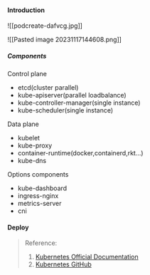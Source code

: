 #### Introduction

![[podcreate-dafvcg.jpg]]

![[Pasted image 20231117144608.png]]

##### Components
Control plane
+ etcd(cluster parallel)
+ kube-apiserver(parallel loadbalance)
+ kube-controller-manager(single instance)
+ kube-scheduler(single instance)


Data plane
+ kubelet
+ kube-proxy
+ container-runtime(docker,containerd,rkt...)
+ kube-dns


Options components
+ kube-dashboard
+ ingress-nginx
+ metrics-server
+ cni



#### Deploy





>Reference:
> 1. [Kubernetes Official Documentation](https://kubernetes.io/)
> 2. [Kubernetes GitHub](https://github.com/kubernetes/kubernetes)
